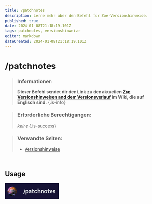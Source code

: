 ```yaml
---
title: /patchnotes
description: Lerne mehr über den Befehl für Zoe-Versionshinweise.
published: true
date: 2024-01-08T21:18:19.101Z
tags: patchnotes, versionshinweise
editor: markdown
dateCreated: 2024-01-08T21:18:19.101Z
---
```


# /patchnotes

>### Informationen
>**Dieser Befehl sendet dir den Link zu den aktuellen [Zoe Versionshinweisen and dem Versionsverlauf](/de/patchnotes) im Wiki, die auf Englisch sind.**
>{.is-info}

>### Erforderliche Berechtigungen: 
>*keine*
>{.is-success}

>### Verwandte Seiten:
>-   [Versionshinweise](/de/patchnotes/)

<br>

## Usage

![](/en_/en_patchnotes.png)
